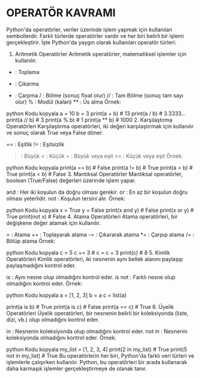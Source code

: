 #             OPERATÖR KAVRAMI 
Python'da operatörler, veriler üzerinde işlem yapmak için kullanılan sembollerdir. Farklı türlerde operatörler vardır ve her biri belirli bir işlemi gerçekleştirir. İşte Python'da yaygın olarak kullanılan operatör türleri:

1. Aritmetik Operatörler
Aritmetik operatörler, matematiksel işlemler için kullanılır.

+ : Toplama
- : Çıkarma
* : Çarpma
/ : Bölme (sonuç float olur)
// : Tam Bölme (sonuç tam sayı olur)
% : Modül (kalan)
** : Üs alma
Örnek:

python
Kodu kopyala
a = 10
b = 3
print(a + b)  # 13
print(a / b)  # 3.3333...
print(a // b) # 3
print(a % b)  # 1
print(a ** b) # 1000
2. Karşılaştırma Operatörleri
Karşılaştırma operatörleri, iki değeri karşılaştırmak için kullanılır ve sonuç olarak True veya False döner.

== : Eşitlik
!= : Eşitsizlik
> : Büyük
< : Küçük
>= : Büyük veya eşit
<= : Küçük veya eşit
Örnek:

python
Kodu kopyala
print(a == b)  # False
print(a != b)  # True
print(a > b)   # True
print(a < b)   # False
3. Mantıksal Operatörler
Mantıksal operatörler, boolean (True/False) değerleri üzerinde işlem yapar.

and : Her iki koşulun da doğru olması gerekir.
or : En az bir koşulun doğru olması yeterlidir.
not : Koşulun tersini alır.
Örnek:

python
Kodu kopyala
x = True
y = False
print(x and y)  # False
print(x or y)   # True
print(not x)    # False
4. Atama Operatörleri
Atama operatörleri, bir değişkene değer atamak için kullanılır.

= : Atama
+= : Toplayarak atama
-= : Çıkararak atama
*= : Çarpıp atama
/= : Bölüp atama
Örnek:

python
Kodu kopyala
c = 5
c += 3  # c = c + 3
print(c)  # 8
5. Kimlik Operatörleri
Kimlik operatörleri, iki nesnenin aynı bellek alanını paylaşıp paylaşmadığını kontrol eder.

is : Aynı nesne olup olmadığını kontrol eder.
is not : Farklı nesne olup olmadığını kontrol eder.
Örnek:

python
Kodu kopyala
a = [1, 2, 3]
b = a
c = list(a)

print(a is b)      # True
print(a is c)      # False
print(a == c)      # True
6. Üyelik Operatörleri
Üyelik operatörleri, bir nesnenin belirli bir koleksiyonda (liste, dizi, vb.) olup olmadığını kontrol eder.

in : Nesnenin koleksiyonda olup olmadığını kontrol eder.
not in : Nesnenin koleksiyonda olmadığını kontrol eder.
Örnek:

python
Kodu kopyala
my_list = [1, 2, 3, 4]
print(2 in my_list)      # True
print(5 not in my_list)  # True
Bu operatörlerin her biri, Python'da farklı veri türleri ve işlemlerle çalışırken kullanılır. Python, bu operatörleri bir arada kullanarak daha karmaşık işlemler gerçekleştirmeye de olanak tanır.








